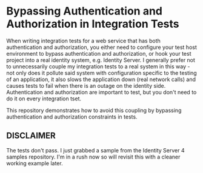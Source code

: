 # Bypassing Authentication and Authorization in Integration Tests

When writing integration tests for a web service that has both authentication and authorization,
you either need to configure your test host environment to bypass authentication and authorization,
or hook your test project into a real identity system, e.g. Identity Server. I generally prefer
not to unnecessarily couple my integration tests to a real system in this way - not only does it
pollute said system with configuration specific to the testing of an application, it also slows
the application down (real network calls) and causes tests to fail when there is an outage on the
identity side. Authentication and authorization are important to test, but you don't need to do it
on every integration tset.

This repository demonstrates how to avoid this coupling by bypassing authentication and authorization
constraints in tests.

## DISCLAIMER

The tests don't pass. I just grabbed a sample from the Identity Server 4 samples repository. I'm in
a rush now so will revisit this with a cleaner working example later.
